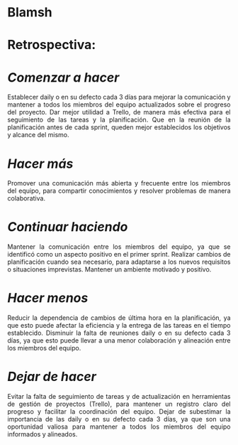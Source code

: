 # Blamsh

# Retrospectiva:


# _Comenzar a hacer_
<p align="justify">Establecer daily o en su defecto cada 3 días para mejorar la comunicación y mantener a todos los miembros del equipo actualizados sobre el progreso del proyecto. Dar mejor utilidad a Trello, de manera más efectiva para el seguimiento de las tareas y la planificación.
Que en la reunión de la planificación antes de cada sprint, queden mejor establecidos los objetivos y alcance del mismo.</p>

# _Hacer más_
<p align="justify">Promover una comunicación más abierta y frecuente entre los miembros del equipo, para compartir conocimientos y resolver problemas de manera colaborativa.</p>


# _Continuar haciendo_
<p align="justify">Mantener la comunicación entre los miembros del equipo, ya que se identificó como un aspecto positivo en el primer sprint.
Realizar cambios de planificación cuando sea necesario, para adaptarse a los nuevos requisitos o situaciones imprevistas. Mantener un ambiente motivado y positivo.</p>


# _Hacer menos_
<p align="justify">Reducir la dependencia de cambios de última hora en la planificación, ya que esto puede afectar la eficiencia y la entrega de las tareas en el tiempo establecido.
Disminuir la falta de reuniones daily o en su defecto cada 3 días, ya que esto puede llevar a una menor colaboración y alineación entre los miembros del equipo.</p>


# _Dejar de hacer_
<p align="justify">Evitar la falta de seguimiento de tareas y de actualización en herramientas de gestión de proyectos (Trello), para mantener un registro claro del progreso y facilitar la coordinación del equipo. Dejar de subestimar la importancia de las daily o en su defecto cada 3 días, ya que son una oportunidad valiosa para mantener a todos los miembros del equipo informados y alineados.</p>